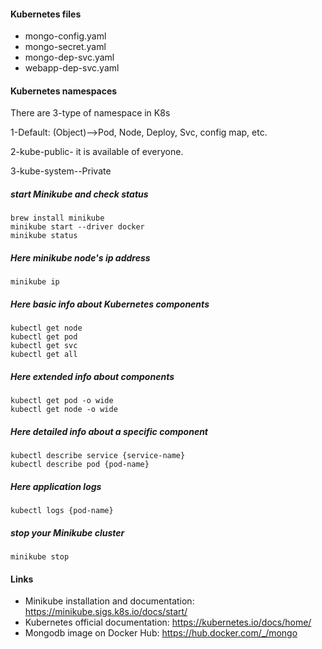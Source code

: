 #### Kubernetes files 
* mongo-config.yaml
* mongo-secret.yaml
* mongo-dep-svc.yaml
* webapp-dep-svc.yaml

#### Kubernetes namespaces

There are 3-type of namespace in K8s

1-Default: (Object)-->Pod, Node, Deploy, Svc, config map, etc.

2-kube-public- it is available of everyone.

3-kube-system--Private

##### start Minikube and check status
    brew install minikube
    minikube start --driver docker
    minikube status

##### Here minikube node's ip address
    minikube ip

##### Here basic info about Kubernetes components
    kubectl get node
    kubectl get pod
    kubectl get svc
    kubectl get all

##### Here extended info about components
    kubectl get pod -o wide
    kubectl get node -o wide

##### Here detailed info about a specific component
    kubectl describe service {service-name}
    kubectl describe pod {pod-name}

##### Here application logs
    kubectl logs {pod-name}
    
##### stop your Minikube cluster
    minikube stop

#### Links
* Minikube installation and documentation: https://minikube.sigs.k8s.io/docs/start/
* Kubernetes official documentation: https://kubernetes.io/docs/home/
* Mongodb image on Docker Hub: https://hub.docker.com/_/mongo


